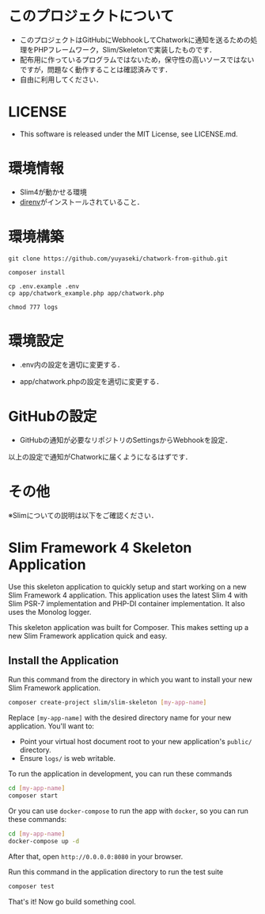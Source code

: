 # このプロジェクトについて

- このプロジェクトはGitHubにWebhookしてChatworkに通知を送るための処理をPHPフレームワーク，Slim/Skeletonで実装したものです．
- 配布用に作っているプログラムではないため，保守性の高いソースではないですが，問題なく動作することは確認済みです．
- 自由に利用してください．

# LICENSE

- This software is released under the MIT License, see LICENSE.md.

# 環境情報

- Slim4が動かせる環境
- [direnv](https://github.com/direnv/direnv)がインストールされていること．

# 環境構築

~~~
git clone https://github.com/yuyaseki/chatwork-from-github.git

composer install

cp .env.example .env
cp app/chatwork_example.php app/chatwork.php

chmod 777 logs
~~~

# 環境設定

- .env内の設定を適切に変更する．

- app/chatwork.phpの設定を適切に変更する．

# GitHubの設定

- GitHubの通知が必要なリポジトリのSettingsからWebhookを設定．

以上の設定で通知がChatworkに届くようになるはずです．

# その他

※Slimについての説明は以下をご確認ください．

# Slim Framework 4 Skeleton Application

Use this skeleton application to quickly setup and start working on a new Slim Framework 4 application. This application uses the latest Slim 4 with Slim PSR-7 implementation and PHP-DI container implementation. It also uses the Monolog logger.

This skeleton application was built for Composer. This makes setting up a new Slim Framework application quick and easy.

## Install the Application

Run this command from the directory in which you want to install your new Slim Framework application.

```bash
composer create-project slim/slim-skeleton [my-app-name]
```

Replace `[my-app-name]` with the desired directory name for your new application. You'll want to:

* Point your virtual host document root to your new application's `public/` directory.
* Ensure `logs/` is web writable.

To run the application in development, you can run these commands 

```bash
cd [my-app-name]
composer start
```

Or you can use `docker-compose` to run the app with `docker`, so you can run these commands:
```bash
cd [my-app-name]
docker-compose up -d
```
After that, open `http://0.0.0.0:8080` in your browser.

Run this command in the application directory to run the test suite

```bash
composer test
```

That's it! Now go build something cool.
